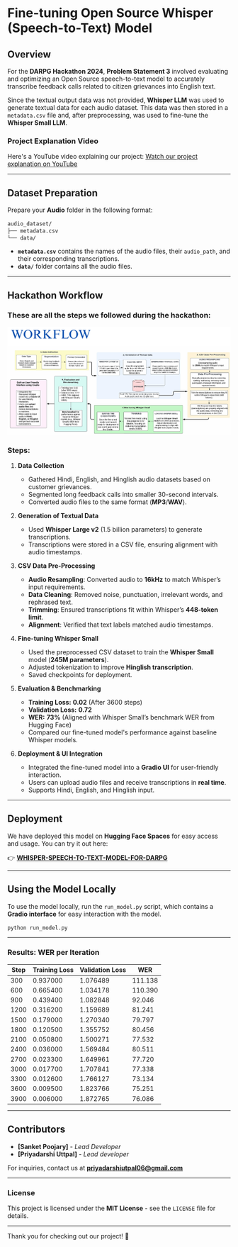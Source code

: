 # Fine-tuning Open Source Whisper (Speech-to-Text) Model

## Overview
For the **DARPG Hackathon 2024**, **Problem Statement 3** involved evaluating and optimizing an Open Source speech-to-text model to accurately transcribe feedback calls related to citizen grievances into English text.

Since the textual output data was not provided, **Whisper LLM** was used to generate textual data for each audio dataset. This data was then stored in a `metadata.csv` file and, after preprocessing, was used to fine-tune the **Whisper Small LLM**.

### Project Explanation Video
Here's a YouTube video explaining our project: [Watch our project explanation on YouTube](https://youtu.be/qPTS3mdLkAY?si=SXOdFyvT-Hlq8QqY)

---
## Dataset Preparation
Prepare your **Audio** folder in the following format:

```
audio_dataset/
├── metadata.csv
└── data/
```

- **`metadata.csv`** contains the names of the audio files, their `audio_path`, and their corresponding transcriptions.
- **`data/`** folder contains all the audio files.

---
## Hackathon Workflow
### These are all the steps we followed during the hackathon:

![Workflow Diagram](./image.png)

### Steps:
1. **Data Collection**
   - Gathered Hindi, English, and Hinglish audio datasets based on customer grievances.
   - Segmented long feedback calls into smaller 30-second intervals.
   - Converted audio files to the same format (**MP3**/**WAV**).

2. **Generation of Textual Data**
   - Used **Whisper Large v2** (1.5 billion parameters) to generate transcriptions.
   - Transcriptions were stored in a CSV file, ensuring alignment with audio timestamps.

3. **CSV Data Pre-Processing**
   - **Audio Resampling**: Converted audio to **16kHz** to match Whisper’s input requirements.
   - **Data Cleaning**: Removed noise, punctuation, irrelevant words, and rephrased text.
   - **Trimming**: Ensured transcriptions fit within Whisper’s **448-token limit**.
   - **Alignment**: Verified that text labels matched audio timestamps.

4. **Fine-tuning Whisper Small**
   - Used the preprocessed CSV dataset to train the **Whisper Small** model (**245M parameters**).
   - Adjusted tokenization to improve **Hinglish transcription**.
   - Saved checkpoints for deployment.

5. **Evaluation & Benchmarking**
   - **Training Loss:** **0.02** (After 3600 steps)
   - **Validation Loss:** **0.72**
   - **WER:** **73%** (Aligned with Whisper Small’s benchmark WER from Hugging Face)
   - Compared our fine-tuned model's performance against baseline Whisper models.

6. **Deployment & UI Integration**
   - Integrated the fine-tuned model into a **Gradio UI** for user-friendly interaction.
   - Users can upload audio files and receive transcriptions in **real time**.
   - Supports Hindi, English, and Hinglish input.

---
## Deployment
We have deployed this model on **Hugging Face Spaces** for easy access and usage. You can try it out here:

👉 **[WHISPER-SPEECH-TO-TEXT-MODEL-FOR-DARPG](https://huggingface.co/spaces/sanket003/WHISPER-SPEECH-TO-TEXT-MODEL-FOR-DARPG)**

---
## Using the Model Locally
To use the model locally, run the `run_model.py` script, which contains a **Gradio interface** for easy interaction with the model.

```bash
python run_model.py
```

---
### Results: WER per Iteration
| Step  | Training Loss | Validation Loss | WER    |
|-------|--------------|----------------|--------|
| 300   | 0.937000     | 1.076489       | 111.138 |
| 600   | 0.665400     | 1.034178       | 110.390 |
| 900   | 0.439400     | 1.082848       | 92.046  |
| 1200  | 0.316200     | 1.159689       | 81.241  |
| 1500  | 0.179000     | 1.270340       | 79.797  |
| 1800  | 0.120500     | 1.355752       | 80.456  |
| 2100  | 0.050800     | 1.500271       | 77.532  |
| 2400  | 0.036000     | 1.569484       | 80.511  |
| 2700  | 0.023300     | 1.649961       | 77.720  |
| 3000  | 0.017700     | 1.707841       | 77.338  |
| 3300  | 0.012600     | 1.766127       | 73.134  |
| 3600  | 0.009500     | 1.823766       | 75.251  |
| 3900  | 0.006000     | 1.872765       | 76.086  |

---
## Contributors
- **[Sanket Poojary]** - *Lead Developer*
- **[Priyadarshi Uttpal]** - *Lead developer*


For inquiries, contact us at **[priyadarshiutpal06@gmail.com](mailto:priyadarshiutpal06@gmail.com)**

---
### License
This project is licensed under the **MIT License** - see the `LICENSE` file for details.

---
Thank you for checking out our project! 🚀

